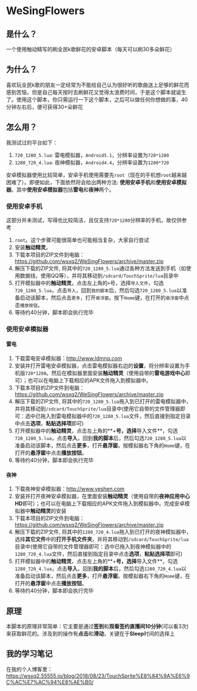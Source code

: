 # WeSingFlowers

## 是什么？
一个使用触动精写的刷全民k歌鲜花的安卓脚本（每天可以刷30多朵鲜花）

## 为什么？
喜欢玩全民k歌的朋友一定经常为不能给自己认为很好听的歌曲送上足够的鲜花而感到苦恼，但是自己每天按时去刷鲜花又觉得太浪费时间，于是这个脚本就诞生了。使用这个脚本，你只需运行一下这个脚本，之后可以做任何你想做的事，40分钟左右后，便可获得30+朵鲜花

## 怎么用？
我测试过的平台如下：
1. `720_1280_5.lua`: 雷电模拟器，`Android5.1`，分辨率设置为`720*1280`
2. `1280_720_4.lua`: 夜神模拟器，`Android4.4`，分辨率设置为`1280*720`

安卓模拟器使用比较简单，安卓手机使用需要先`root`（现在的手机想`root`越来越困难了）。即便如此，下面依然将会给出两种方法: **使用安卓手机**和**使用安卓模拟器**。其中**使用安卓模拟器**包括**雷电**和**夜神**两个。

### 使用安卓手机
这部分并未测试，写得也比较简洁，且仅支持`720*1280`分辨率的手机，故仅供参考
1. `root`。这个步骤可能很简单也可能相当复杂，大家自行尝试
2. 安装**触动精灵**。
3. 下载本项目的ZIP文件到电脑：<https://github.com/wsxq2/WeSingFlowers/archive/master.zip>
4. 解压下载的ZIP文件, 将其中的`720_1280_5.lua`通过各种方法发送到手机（如使用数据线，使用QQ等），并将其移动到`/sdcard/TouchSprite/lua`目录中
5. 打开模拟器中的**触动精灵**，点击左上角的`+`号，选择`导入文件`，勾选`720_1280_5.lua`，点击`导入`，回到`我的脚本`后，然后勾选`720_1280_5.lua`以准备启动该脚本，然后点击`更多`，打开`悬浮窗`。按下`Home`键，在打开的`悬浮窗`中点击`播放按钮`。
6. 等待约40分钟，脚本即会执行完毕

### 使用安卓模拟器
#### 雷电
1. 下载雷电安卓模拟器：<http://www.ldmnq.com>
2. 安装并打开雷电安卓模拟器，点击雷电模拟器右边的**设置**，将分辨率设置为手机版`720*1280`。然后在模拟器里面安装**触动精灵**（使用自带的**雷电游戏中心**即可）；也可以在电脑上下载相应的APK文件拖入到模拟器中。
3. 下载本项目的ZIP文件到电脑：<https://github.com/wsxq2/WeSingFlowers/archive/master.zip>
4. 解压下载的ZIP文件, 将其中的`720_1280_5.lua`拖入到已打开的雷电模拟器中，并将其移动到`/sdcard/TouchSprite/lua`目录中(使用它自带的文件管理器即可：选中已拖入到雷电模拟器中的`720_1280_5.lua`文件，然后直接到指定目录中点击**选项**，**粘贴选择项**即可)
5. 打开模拟器中的**触动精灵**，点击左上角的**+**号，选择**导入文件**，勾选`720_1280_5.lua`，点击**导入**，回到**我的脚本**后，然后勾选`720_1280_5.lua`以准备启动该脚本，然后点击**更多**，打开**悬浮窗**。按模拟器右下角的`Home`键，在打开的**悬浮窗**中点击**播放按钮**。
6. 等待约40分钟，脚本即会执行完毕

#### 夜神
1. 下载夜神安卓模拟器：<http://www.yeshen.com>
2. 安装并打开夜神安卓模拟器，在里面安装**触动精灵**（使用自带的**夜神应用中心HD**即可）；也可以在电脑上下载相应的APK文件拖入到模拟器中。完成安卓模拟器中**触动精灵**的安装
3. 下载本项目的ZIP文件到电脑：<https://github.com/wsxq2/WeSingFlowers/archive/master.zip>
4. 解压下载的ZIP文件, 将其中的`1280_720_4.lua`拖入到已打开的夜神模拟器中，选择**其它文件**中的**打开手机文件夹**，并将其移动到`/sdcard/TouchSprite/lua`目录中(使用它自带的文件管理器即可：选中已拖入到夜神模拟器中的`1280_720_4.lua`文件，然后直接到指定目录中点击**选项**，**粘贴选择项**即可)
5. 打开模拟器中的**触动精灵**，点击左上角的**+**号，选择**导入文件**，勾选`1280_720_4.lua`，点击**导入**，回到**我的脚本**后，然后勾选`1280_720_4.lua`以准备启动该脚本，然后点击**更多**，打开**悬浮窗**。按模拟器右下角的`Home`键，在打开的**悬浮窗**中点击**播放按钮**。
6. 等待约40分钟，脚本即会执行完毕

## 原理
本脚本的原理非常简单：它主要是通过**签到**和**观看签约直播间10分钟**(可以看3次)来获取鲜花的。涉及到的操作有**点击**和**滑动**，关键在于**Sleep**时间的选择上

## 我的学习笔记
在我的个人博客里：<https://wsxq2.55555.io/blog/2018/08/23/TouchSprite%E8%84%9A%E6%9C%AC%E7%AC%94%E8%AE%B0/>
